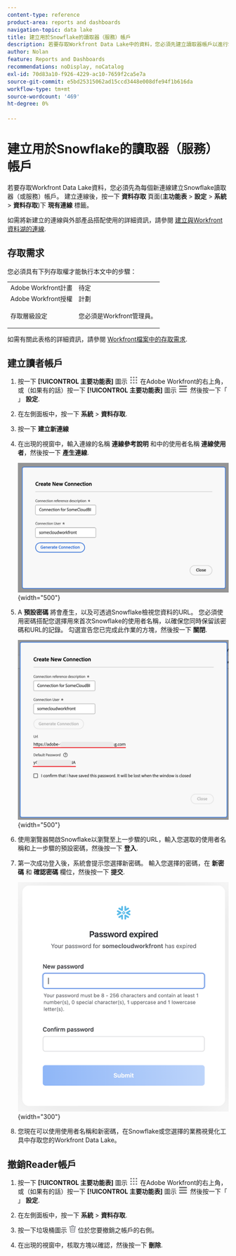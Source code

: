 ```yaml
---
content-type: reference
product-area: reports and dashboards
navigation-topic: data lake
title: 建立用於Snowflake的讀取器（服務）帳戶
description: 若要存取Workfront Data Lake中的資料，您必須先建立讀取器帳戶以進行Snowflake。
author: Nolan
feature: Reports and Dashboards
recommendations: noDisplay, noCatalog
exl-id: 70d83a10-f926-4229-ac10-7659f2ca5e7a
source-git-commit: e5bd25315062ad15ccd3448e008dfe94f1b616da
workflow-type: tm+mt
source-wordcount: '469'
ht-degree: 0%

---
```


# 建立用於Snowflake的讀取器（服務）帳戶

若要存取Workfront Data Lake資料，您必須先為每個新連線建立Snowflake讀取器（或服務）帳戶。 建立連線後，按一下 **資料存取** 頁面(**主功能表** > **設定** > **系統** > **資料存取**)下 **現有連線** 標籤。

如需將新建立的連線與外部產品搭配使用的詳細資訊，請參閱 [建立與Workfront資料湖的連線](/help/quicksilver/reports-and-dashboards/data-lake/share-data-externally.md).

## 存取需求

您必須具有下列存取權才能執行本文中的步驟：

<table style="table-layout:auto"> 
 <col> 
 <col> 
 <tbody> 
  <tr> 
   <td role="rowheader">Adobe Workfront計畫</td> 
   <td>待定</td> 
  </tr> 
  <tr> 
   <td role="rowheader">Adobe Workfront授權</td> 
   <td>計劃</td> 
  </tr> 
  <tr> 
   <td role="rowheader">存取層級設定</td> 
   <td> <p>您必須是Workfront管理員。</p></td> 
  </tr> 
 </tbody> 
</table>

如需有關此表格的詳細資訊，請參閱 [Workfront檔案中的存取需求](/help/quicksilver/administration-and-setup/add-users/access-levels-and-object-permissions/access-level-requirements-in-documentation.md).

## 建立讀者帳戶

1. 按一下 **[!UICONTROL 主要功能表]** 圖示 ![主要功能表](/help/_includes/assets/main-menu-icon.png) 在Adobe Workfront的右上角，或（如果有的話）按一下 **[!UICONTROL 主要功能表]** 圖示 ![主要功能表](/help/_includes/assets/main-menu-icon-left-nav.png) 然後按一下「 」 **設定**.

1. 在左側面板中，按一下 **系統** > **資料存取**.

1. 按一下 **建立新連線**

1. 在出現的視窗中，輸入連線的名稱 **連線參考說明** 和中的使用者名稱 **連線使用者**，然後按一下 **產生連線**.

   ![建立讀者帳戶](/help/quicksilver/reports-and-dashboards/data-lake/assets/new-reader-connection.png) {width="500"}

1. A **預設密碼** 將會產生，以及可透過Snowflake檢視您資料的URL。 您必須使用密碼搭配您選擇用來首次Snowflake的使用者名稱，以確保您同時保留該密碼和URL的記錄。 勾選宣告您已完成此作業的方塊，然後按一下 **關閉**.

   ![預設帳戶密碼](/help/quicksilver/reports-and-dashboards/data-lake/assets/default-password-reader-account.png) {width="500"}

1. 使用瀏覽器開啟Snowflake以瀏覽至上一步驟的URL，輸入您選取的使用者名稱和上一步驟的預設密碼，然後按一下 **登入**.

1. 第一次成功登入後，系統會提示您選擇新密碼。 輸入您選擇的密碼，在 **新密碼** 和 **確認密碼** 欄位，然後按一下 **提交**.

   ![重設Snowflake密碼](/help/quicksilver/reports-and-dashboards/data-lake/assets/reset-snowflake-password.png) {width="300"}

1. 您現在可以使用使用者名稱和新密碼，在Snowflake或您選擇的業務視覺化工具中存取您的Workfront Data Lake。

## 撤銷Reader帳戶

1. 按一下 **[!UICONTROL 主要功能表]** 圖示 ![主要功能表](/help/_includes/assets/main-menu-icon.png) 在Adobe Workfront的右上角，或（如果有的話）按一下 **[!UICONTROL 主要功能表]** 圖示 ![主要功能表](/help/_includes/assets/main-menu-icon-left-nav.png) 然後按一下「 」 **設定**.

1. 在左側面板中，按一下 **系統** > **資料存取**.

1. 按一下垃圾桶圖示 ![「刪除」圖示](/help/quicksilver/reports-and-dashboards/data-lake/assets/delete.png) 位於您要撤銷之帳戶的右側。

1. 在出現的視窗中，核取方塊以確認，然後按一下 **刪除**.
